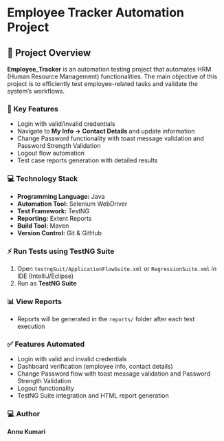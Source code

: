 # Employee Tracker Automation Project

## 🚀 Project Overview
**Employee_Tracker**  is an automation testing project that automates HRM (Human Resource Management) functionalities.
The main objective of this project is to efficiently test employee-related tasks and validate the system’s workflows.

### 📝 Key Features
- Login with valid/invalid credentials
- Navigate to **My Info → Contact Details** and update information
- Change Password functionality with toast message validation and Password Strength Validation 
- Logout flow automation
- Test case reports generation with detailed results
  

### 💻 Technology Stack
- **Programming Language:** Java
- **Automation Tool:** Selenium WebDriver
- **Test Framework:** TestNG
- **Reporting:** Extent Reports
- **Build Tool:** Maven
- **Version Control:** Git & GitHub


### ⚡ Run Tests using TestNG Suite
1. Open `testngSuit/ApplicationFlowSuite.xml` or `RegressionSuite.xml` in IDE (IntelliJ/Eclipse)  
2. Run as **TestNG Suite**

### 📊 View Reports
- Reports will be generated in the `reports/` folder after each test execution

### ✅ Features Automated
- Login with valid and invalid credentials  
- Dashboard verification (employee info, contact details)  
- Change Password flow with toast message validation and Password Strength Validation 
- Logout functionality  
- TestNG Suite integration and HTML report generation

### 💻 Author
**Annu Kumari**  

